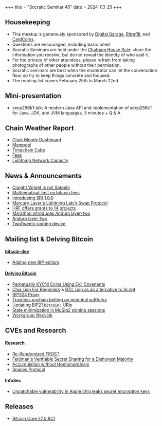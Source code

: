 +++
title = "Socratic Seminar 46"
date = 2024-03-25
+++

Housekeeping
------------

- This meetup is generously sponsored by [Digital Garage](https://dg717.com/), [Bitrefill](https://bitrefill.com/), and [CardCoins](https://cardcoins.co).
- Questions are encouraged, including basic ones!
- Socratic Seminars are held under the [Chatham House Rule](https://www.chathamhouse.org/about-us/chatham-house-rule): share the information you receive, but do not reveal the identity of who said it.
- For the privacy of other attendees, please refrain from taking photographs of other people without their permission.
- Socratic seminars are best when the moderator can let the conversation flow, so try to keep things concrete and focused.
- The reading list covers February 25th to March 22nd.

Mini-presentation
-----------------

- secp256k1-jdk: A modern Java API and implementation of secp256k1 for Java, JDK, and JVM languages. 5 minutes + Q & A.

Chain Weather Report
--------------------

- [Clark Moody Dashboard](https://dashboard.clarkmoody.com/)
- [Mempool](https://www.bitcoin-mempool.info/#BTC,30d,weight)
- [Timechain Cube](https://www.timechaincube.com/)
- [Fees](https://transactionfee.info/charts/fees-package-feerates/)
- [Lightning Network Capacity](https://bitcoinvisuals.com/ln-capacity)

News & Announcements
--------------------

- [Craight Wright is not Satoshi](https://bitcoinmagazine.com/legal/craig-wright-is-not-the-inventor-of-bitcoin-judge-rules)
- [Mathematical limit on bitcoin fees](https://twitter.com/MrHodl/status/1761755745580716287)
- [Introducing SRI 1.0.0](https://stratumprotocol.org/blog/sri-1-0-0/)
- [Mercury Layer's Lightning Latch Swap Protocol](https://bitcoinmagazine.com/technical/mercury-layers-lightning-latch-swap-protocol)
- [HRF offers grants to 14 projects ](https://hrf.org/devfund2024q1)
- [Marathon introduces Anduro layer-two](https://ir.mara.com/news-events/press-releases/detail/1344/marathon-digital-holdings-introduces-anduro-a-new)
- [Anduro layer-two](https://www.anduro.io/)
- [TwoTwenty signing device](https://twitter.com/afilini/status/1766085500106920268)

Mailing list & Delving Bitcoin
------------------------------

#### [bitcoin-dev](https://groups.google.com/g/bitcoindev)

- [Adding new BIP editors](https://groups.google.com/g/bitcoindev/c/cuMZ77KEQAA)

#### [Delving Bitcoin](https://delvingbitcoin.org/)

- [Perpetually KYC'd Coins Using Evil Covenants](https://delvingbitcoin.org/t/perpetually-kycd-coins-using-evil-covenants)
- [Chia Lisp For Beginners](https://delvingbitcoin.org/t/chia-lisp-for-bitcoiners/636) & [BTC Lisp as an alternative to Script](https://delvingbitcoin.org/t/btc-lisp-as-an-alternative-to-script/682)
- [BIP324 Proxy](https://delvingbitcoin.org/t/bip324-proxy-easy-integration-of-v2-transport-protocol-for-light-clients-poc/678)
- [Trustless onchain betting on potential softforks](https://delvingbitcoin.org/t/economic-majority-signaling-for-op-ctv-activation/635)
- [Updating BIP21 `bitcoin:` URIs](https://delvingbitcoin.org/t/revisiting-bip21/630)
- [State minimization in MuSig2 signing sessions](https://delvingbitcoin.org/t/state-minimization-in-musig2-signing-sessions/626)
- [Workgroup lifecycle](https://delvingbitcoin.org/t/workgroup-lifecycle/598)

CVEs and Research
-----------------

#### Research

- [Re-Randomized FROST](https://eprint.iacr.org/2024/436)
- [Feldman's Verifiable Secret Sharing for a Dishonest Majority](https://eprint.iacr.org/2024/031)
- [Accumulation without Homomorphism](https://eprint.iacr.org/2024/474)
- [Spaces Protocol](https://spacesprotocol.org/)

#### InfoSec

- [Unpatchable vulnerability in Apple chip leaks secret encryption keys](https://arstechnica.com/security/2024/03/hackers-can-extract-secret-encryption-keys-from-apples-mac-chips/)

Releases
--------

- [Bitcoin Core 27.0 RC1](https://github.com/bitcoin-core/bitcoin-devwiki/wiki/27.0-Release-Notes-Draft)
